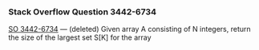 ### Stack Overflow Question 3442-6734

[SO 3442-6734](http://stackoverflow.com/q/34426734) &mdash; (deleted)
Given array A consisting of N integers, return the size of the largest set S[K] for the array
